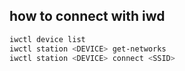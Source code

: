 ## how to connect with iwd

```sh
iwctl device list
iwctl station <DEVICE> get-networks
iwctl station <DEVICE> connect <SSID>
```
